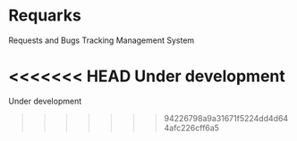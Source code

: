 # Requarks
Requests and Bugs Tracking Management System

<<<<<<< HEAD
Under development
=======
Under development
>>>>>>> 94226798a9a31671f5224dd4d644afc226cff6a5
